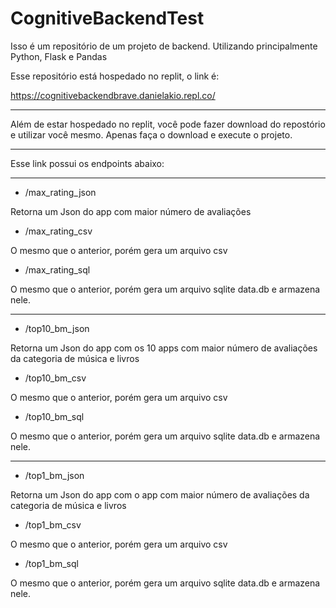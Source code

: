 # CognitiveBackendTest

Isso é um repositório de um projeto de backend. Utilizando principalmente Python, Flask e Pandas

Esse repositório está hospedado no replit, o link é: 

https://cognitivebackendbrave.danielakio.repl.co/

---

Além de estar hospedado no replit, você pode fazer download do repostório e utilizar você mesmo. Apenas faça o download e execute o projeto.

---

Esse link possui os endpoints abaixo:

---

* /max_rating_json

Retorna um Json do app com maior número de avaliações

* /max_rating_csv

O mesmo que o anterior, porém gera um arquivo csv

* /max_rating_sql

O mesmo que o anterior, porém gera um arquivo sqlite data.db e armazena nele.

---

* /top10_bm_json

Retorna um Json do app com os 10 apps com maior número de avaliações da categoria de música e livros

* /top10_bm_csv

O mesmo que o anterior, porém gera um arquivo csv

* /top10_bm_sql

O mesmo que o anterior, porém gera um arquivo sqlite data.db e armazena nele.

---

* /top1_bm_json

Retorna um Json do app com o app com maior número de avaliações da categoria de música e livros

* /top1_bm_csv

O mesmo que o anterior, porém gera um arquivo csv

* /top1_bm_sql

O mesmo que o anterior, porém gera um arquivo sqlite data.db e armazena nele.
